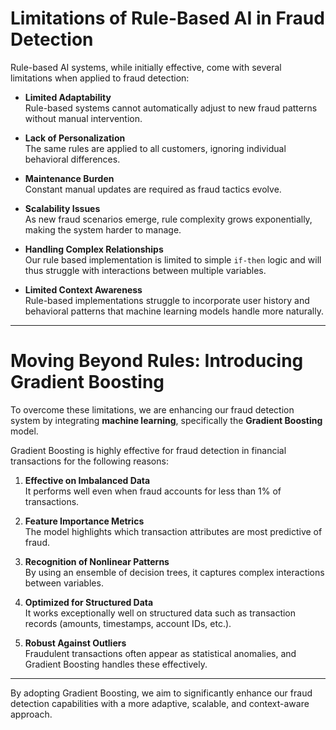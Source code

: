 # Limitations of Rule-Based AI in Fraud Detection

Rule-based AI systems, while initially effective, come with several limitations when applied to fraud detection:

- **Limited Adaptability**  
  Rule-based systems cannot automatically adjust to new fraud patterns without manual intervention.

- **Lack of Personalization**  
  The same rules are applied to all customers, ignoring individual behavioral differences.

- **Maintenance Burden**  
  Constant manual updates are required as fraud tactics evolve.

- **Scalability Issues**  
  As new fraud scenarios emerge, rule complexity grows exponentially, making the system harder to manage.

- **Handling Complex Relationships**  
  Our rule based implementation is limited to simple `if-then` logic and will thus struggle with interactions between multiple variables.

- **Limited Context Awareness**  
  Rule-based implementations struggle to incorporate user history and behavioral patterns that machine learning models handle more naturally.

---

# Moving Beyond Rules: Introducing Gradient Boosting

To overcome these limitations, we are enhancing our fraud detection system by integrating **machine learning**, specifically the **Gradient Boosting** model.

Gradient Boosting is highly effective for fraud detection in financial transactions for the following reasons:

1. **Effective on Imbalanced Data**  
   It performs well even when fraud accounts for less than 1% of transactions.

2. **Feature Importance Metrics**  
   The model highlights which transaction attributes are most predictive of fraud.

3. **Recognition of Nonlinear Patterns**  
   By using an ensemble of decision trees, it captures complex interactions between variables.

4. **Optimized for Structured Data**  
   It works exceptionally well on structured data such as transaction records (amounts, timestamps, account IDs, etc.).

5. **Robust Against Outliers**  
   Fraudulent transactions often appear as statistical anomalies, and Gradient Boosting handles these effectively.

---

By adopting Gradient Boosting, we aim to significantly enhance our fraud detection capabilities with a more adaptive, scalable, and context-aware approach.
